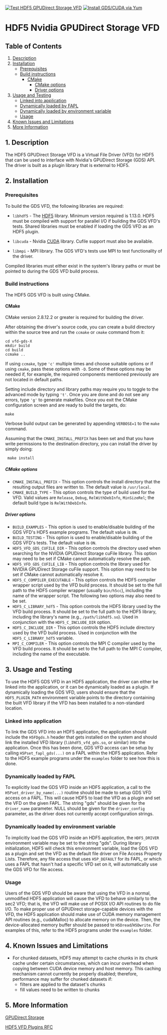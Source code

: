 [![Test HDF5 GPUDirect Storage VFD](https://github.com/hyoklee/vfd-gds/actions/workflows/main.yml/badge.svg)](https://github.com/hyoklee/vfd-gds/actions/workflows/main.yml)
[![Install GDS/CUDA via Yum](https://github.com/hyoklee/vfd-gds/actions/workflows/yum.yml/badge.svg)](https://github.com/hyoklee/vfd-gds/actions/workflows/yum.yml)

# HDF5 Nvidia GPUDirect Storage VFD

## Table of Contents
1. [Description](#1-Description)
2. [Installation](#2-Installation)
    * [Prerequisites](#Prerequisites)
    * [Build instructions](#Build-instructions)
        * [CMake](#CMake-build-instructions)
            * [CMake options](#CMake-build-options)
            * [Driver options](#CMake-driver-options)
3. [Usage and Testing](#3-Usage-And-Testing)
    * [Linked into application](#Linked-into-application)
    * [Dynamically loaded by FAPL](#Dynamic-load-fapl)
    * [Dynamically loaded by environment variable](#Dynamic-load-variable)
    * [Usage](#Driver-Usage)
4. [Known Issues and Limitations](#4-Known-Issues-And-Limitations)
5. [More Information](#5-More-Information)

## 1. Description

The HDF5 GPUDirect Storage VFD is a Virtual File Driver (VFD) for HDF5 that can
be used to interface with Nvidia's GPUDirect Storage (GDS) API. The driver is
built as a plugin library that is external to HDF5.

## 2. Installation

### Prerequisites

To build the GDS VFD, the following libraries are required:

+ `libhdf5` - The [HDF5](https://www.hdfgroup.org/downloads/hdf5/) library.
            Minimum version required is 1.13.0. HDF5 must be compiled with
            support for parallel I/O if building the GDS VFD's tests. Shared
            libraries must be enabled if loading the GDS VFD as an HDF5 plugin.

+ `libcuda` - Nvidia [CUDA](https://developer.nvidia.com/about-cuda) library.
            Cufile support must also be available.

+ `libmpi` - MPI library. The GDS VFD's tests use MPI to test functionality
            of the driver.

Compiled libraries must either exist in the system's library paths or must be
pointed to during the GDS VFD build process.

### Build instructions

The HDF5 GDS VFD is built using CMake.

#### CMake

CMake version 2.8.12.2 or greater is required for building the driver.

After obtaining the driver's source code, you can create a build directory
within the source tree and run the `ccmake` or `cmake` command from it:

    cd vfd-gds-X
    mkdir build
    cd build
    ccmake ..

If using `ccmake`, type `'c'` multiple times and choose suitable options or if
using `cmake`, pass these options with `-D`. Some of these options may be needed
if, for example, the required components mentioned previously are not located in
default paths.

Setting include directory and library paths may require you to toggle to
the advanced mode by typing `'t'`. Once you are done and do not see any
errors, type `'g'` to generate makefiles. Once you exit the CMake
configuration screen and are ready to build the targets, do:

    make

Verbose build output can be generated by appending `VERBOSE=1` to the
`make` command.

Assuming that the `CMAKE_INSTALL_PREFIX` has been set and that you have
write permissions to the destination directory, you can install the driver
by simply doing:

     make install

##### CMake options

  * `CMAKE_INSTALL_PREFIX` - This option controls the install directory that the
  resulting output files are written to. The default value is `/usr/local`.
  * `CMAKE_BUILD_TYPE` - This option controls the type of build used for the VFD.
  Valid values are `Release`, `Debug`, `RelWithDebInfo`, `MinSizeRel`; the default
  build type is `RelWithDebInfo`.

##### Driver options

  * `BUILD_EXAMPLES` - This option is used to enable/disable building of the
  GDS VFD's HDF5 example programs. The default value is `ON`.
  * `BUILD_TESTING` - This option is used to enable/disable building of the
  GDS VFD's tests. The default value is `ON`.
  * `HDF5_VFD_GDS_CUFILE_DIR` - This option controls the directory used when
  searching for the NVIDIA GPUDirect Storage cuFile library. This option may
  need to be set if CMake cannot automatically resolve the path.
  * `HDF5_VFD_GDS_CUFILE_LIB` - This option controls the library used for
  NVIDIA GPUDirect Storage cuFile support. This option may need to be set if
  CMake cannot automatically resolve it.
  * `HDF5_C_COMPILER_EXECUTABLE` - This option controls the HDF5 compiler
  wrapper script used by the VFD build process. It should be set to the full
  path to the HDF5 compiler wrapper (usually `bin/h5cc`), including the name
  of the wrapper script. The following two options may also need to be set.
  * `HDF5_C_LIBRARY_hdf5` - This option controls the HDF5 library used by the
  VFD build process. It should be set to the full path to the HDF5 library,
  including the library's name (e.g., `/path/libhdf5.so`). Used in conjunction
  with the `HDF5_C_INCLUDE_DIR` option.
  * `HDF5_C_INCLUDE_DIR` - This option controls the HDF5 include directory used
  by the VFD build process. Used in conjunction with the `HDF5_C_LIBRARY_hdf5`
  variable.
  * `MPI_C_COMPILER` - This option controls the MPI C compiler used by the VFD
  build process. It should be set to the full path to the MPI C compiler,
  including the name of the executable.

## 3. Usage and Testing

To use the HDF5 GDS VFD in an HDF5 application, the driver can either be linked
into the application, or it can be dynamically loaded as a plugin. If dynamically
loading the GDS VFD, users should ensure that the `HDF5_PLUGIN_PATH` environment
variable points to the directory containing the built VFD library if the VFD has
been installed to a non-standard location.

### Linked into application

To link the GDS VFD into an HDF5 application, the application should include the
`H5FDgds.h` header that gets installed on the system and should link the installed
VFD library (`libhdf5_vfd_gds.so`, or similar) into the application. Once this has
been done, GDS VFD access can be setup by calling `H5Pset_fapl_gds(...)` on a FAPL
within the HDF5 application. Refer to the HDF5 example programs under the `examples`
folder to see how this is done.

### Dynamically loaded by FAPL

To explicitly load the GDS VFD inside an HDF5 application, a call to the
`H5Pset_driver_by_name(...)` routine should be made to setup GDS VFD access on a
FAPL. This will cause HDF5 to load the VFD as a plugin and set the VFD on the
given FAPL. The string "gds" should be given for the `driver_name` parameter. NULL
should be given for the `driver_config` parameter, as the driver does not currently
accept configuration strings.

### Dynamically loaded by environment variable

To implicitly load the GDS VFD inside an HDF5 application, the `HDF5_DRIVER`
environment variable may be set to the string "gds". During library initialization,
HDF5 will check this environment variable, load the GDS VFD as a plugin and set the
VFD as the default file driver on File Access Property Lists. Therefore, any file
access that uses `H5P_DEFAULT` for its FAPL, or which uses a FAPL that hasn't had a
specific VFD set on it, will automatically use the GDS VFD for file access.

### Usage

Users of the GDS VFD should be aware that using the VFD in a normal, unmodified HDF5
application will cause the VFD to behave similarly to the sec2 VFD; that is, the VFD
will make use of POSIX I/O API routines to do file I/O. To make proper use of
GPUDirect storage-capable devices with the VFD, the HDF5 application should make use
of CUDA memory management API routines (e.g., cudaMalloc) to allocate memory on the
device. Then, the device-allocated memory buffer should be passed to `H5Dread`/`H5Dwrite`.
For examples of this, refer to the HDF5 programs under the `examples` folder.

## 4. Known Issues and Limitations

  * For chunked datasets, HDF5 may attempt to cache chunks in its chunk cache
    under certain circumstances, which can incur overhead when copying between
    CUDA device memory and host memory. This caching mechanism cannot currently be
    properly disabled; therefore, performance may suffer for chunked datasets if:
    - filters are applied to the dataset's chunks
    - fill values need to be written to chunks

## 5. More Information

[GPUDirect Storage](https://developer.nvidia.com/blog/gpudirect-storage/)

[HDF5 VFD Plugins RFC](https://github.com/HDFGroup/hdf5doc/blob/master/RFCs/HDF5_Library/VFL_DriverPlugins/RFC__A_Plugin_Interface_for_HDF5_Virtual_File_Drivers.pdf)
